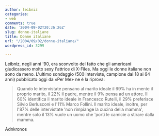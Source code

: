 ```yaml
---
author: leibniz
categories:
- web
comments: true
date: '2004-09-02T20:36:26Z'
slug: donne-italiane
title: Donne italiane
url: "/2004/09/02/donne-italiane/"
wordpress_id: 3299

---
```

Leibniz, negli anni '90, era sconvolto del fatto che gli americani giudicassero molto sexy l'attrice di X-Files. Ma oggi le donne italiane non sono da meno. L'ultimo sondaggio (500 interviste, campione dai 18 ai 64 anni) pubblicato oggi da «Per Me» ne è la riprova:


> Quando le intervistate pensano al marito ideale il 69% ha in mente il proprio marito, il 22% il padre, mentre il 9% pensa ad un attore. Il 60% identifica il marito ideale in Francesco Rutelli, il 29% preferisce Silvio Berlusconi e l'11% Marco Follini. Il marito ideale, inoltre, per l'87% delle intervistate 'non rimpiange la cucina della mamma', mentre solo il 13% vuole un uomo che 'porti le camicie a stirare dalla mamma. 


Adnkronos
